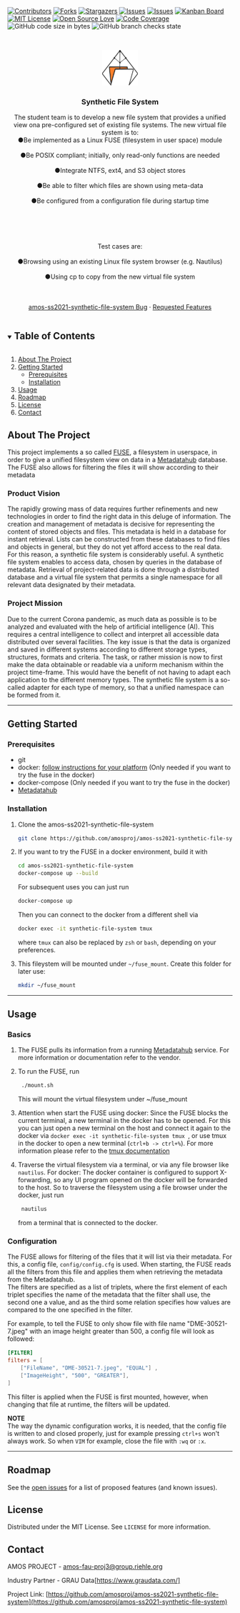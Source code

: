 



<!-- PROJECT SHIELDS -->
<!--
*** I'm using markdown "reference style" links for readability.
*** Reference links are enclosed in bracketChooses [ ] instead of parentheses ( ).
*** See the bottom of this document for the declaration of the reference variables
*** for contributors-url, forks-url, etc. This is an optional, concise syntax you may use.
*** https://www.markdownguide.org/basic-syntax/#reference-style-links
-->
<!--[![Last commit][commit-shield]][commit-url]-->
[![Contributors][contributors-shield]][contributors-url]
[![Forks][forks-shield]][forks-url]
[![Stargazers][stars-shield]][stars-url]
[![Issues][issues-shield]][issues-url]
[![Issues][issuesclosed-shield]][issuesclosed-url]
[![Kanban Board][board-shield]][board-url]
[![MIT License][license-shield]][license-url]
[![Open Source Love](https://badges.frapsoft.com/os/v3/open-source.png?v=103)](https://github.com/ellerbrock/open-source-badges/)
[![Code Coverage][code-shield]][code-url]
![GitHub code size in bytes](https://img.shields.io/github/languages/code-size/amosproj/amos-ss2021-synthetic-file-system)
![GitHub branch checks state](https://img.shields.io/github/checks-status/amosproj/amos-ss2021-synthetic-file-system/main)
<!-- ![Contributions welcome](https://img.shields.io/badge/contributions-welcome-orange.svg?style=for-the-badge)



< !-- PROJECT LOGO -->
<br />
<p align="center">
  <a href="https://github.com/amosproj/amos-ss2021-synthetic-file-system">
    <img src="Deliverables/final_logo.svg" alt="Logo" width="80" height="80">
  </a>

  <h3 align="center">Synthetic File System</h3>

  <p align="center">
    The student team is to develop a new file system that provides a unified view ona pre-configured set of existing file systems. The new virtual file system is        to:
  <br>●Be implemented as a Linux FUSE (filesystem in user space) module<br />
  <br>●Be POSIX compliant; initially, only read-only functions are needed<br />
  <br>●Integrate NTFS, ext4, and S3 object stores<br />
  <br>●Be able to filter which files are shown using meta-data<br />
  <br>●Be configured from a configuration file during startup time<br />
  <br><br><br /><br />
  <br>Test cases are: <br />
    <br> ●Browsing using an existing Linux file system browser (e.g. Nautilus)<br />
    <br>●Using cp to copy from the new virtual file system<br />
    <br />
    <!--<a href="https://github.com/amosproj/amos-ss2021-synthetic-file-system"><strong>Explore the docs »</strong></a>-->
    <br />
    <br />
    <!--<a href="https://github.com/amosproj/amos-ss2021-synthetic-file-system">View Demo</a>-->
    <a href="https://github.com/amosproj/amos-ss2021-synthetic-file-system/issues">amos-ss2021-synthetic-file-system Bug</a>
    ·
    <a href="https://github.com/amosproj/amos-ss2021-synthetic-file-system/issues">Requested Features</a>
  </p>



<!-- TABLE OF CONTENTS -->
<details open="open">
  <summary><h2 style="display: inline-block">Table of Contents</h2></summary>
  <ol>
    <li>
        <a href="#about-the-project">About The Project</a>
    </li>
    <li>
      <a href="#getting-started">Getting Started</a>
      <ul>
        <li><a href="#prerequisites">Prerequisites</a></li>
        <li><a href="#installation">Installation</a></li>
      </ul>
    </li>
    <li><a href="#usage">Usage</a></li>
    <li><a href="#roadmap">Roadmap</a></li>
    <!-- <li><a href="#contributing">Contributing</a></li> -->
    <li><a href="#license">License</a></li>
    <li><a href="#contact">Contact</a></li>
    <!--<li><a href="#acknowledgements">Acknowledgements</a></li>-->
  </ol>
</details>



<!-- ABOUT THE PROJECT -->
## About The Project


This project implements a so called [FUSE](https://en.wikipedia.org/wiki/Filesystem_in_Userspace), a filesystem in userspace, in order to give a unified filesystem view on data in a [Metadatahub](www.metadatahub.de) database.  
The FUSE also allows for filtering the files it will show according to their metadata

<!-- Here's a blank template to get started:
 To avoid retyping too much info. Do a search and replace with your text editor for the following:
`amosproj`, `amos-ss2021-synthetic-file-system`, `twitter_handle`, `amos-fau-proj3@group.riehle.org`, `Synthetic File System`, `project_description` --> 


### Product Vision

The rapidly growing mass of data requires further refinements and new technologies in order to find the right data in this deluge of information. The creation and management of metadata is decisive for representing the content of stored objects and files. This metadata is held in a database for instant retrieval. Lists can be constructed from these databases to find files and objects in general, but they do not yet afford access to the real data. For this reason, a synthetic file system is considerably useful. A synthetic file system enables to access data, chosen by queries in the database of metadata. Retrieval of project-related data is done through a distributed database and a virtual file system that permits a single namespace for all relevant data designated by their metadata.


### Project Mission

Due to the current Corona pandemic, as much data as possible is to be analyzed and evaluated with the help of artificial intelligence (AI). This requires a central intelligence to collect and interpret all accessible data distributed over several facilities. The key issue is that the data is organized and saved in different systems according to different storage types, structures, formats and criteria. The task, or rather mission is now to first make the data obtainable or readable via a uniform mechanism within the project time-frame. This would have the benefit of not having to adapt each application to the different memory types. The synthetic file system is a so-called adapter for each type of memory, so that a unified namespace can be formed from it.

--- 
<!-- GETTING STARTED -->
## **Getting Started**

<!--To get a local copy up and running follow these simple steps. -->

### Prerequisites

* git
* docker: [follow instructions for your platform](https://docs.docker.com/get-docker/) (Only needed if you want to try the fuse in the docker)
* docker-compose (Only needed if you want to try the fuse in the docker)
* [Metadatahub](www.metadatahub.de)

<!--### Installation -->
### Installation

1. Clone the amos-ss2021-synthetic-file-system
   ```sh
   git clone https://github.com/amosproj/amos-ss2021-synthetic-file-system.git
   ```
2. If you want to try the FUSE in a docker environment, build it with
    ```sh
    cd amos-ss2021-synthetic-file-system
    docker-compose up --build 
    ```
  
   For subsequent uses you can just run
    ```sh
    docker-compose up
    ```
  

   Then you can connect to the docker from a different shell via
    ```sh
    docker exec -it synthetic-file-system tmux
    ```
    where ```tmux``` can also be replaced by ```zsh``` or ```bash```, depending on your preferences.

3. This fileystem will be mounted under ```~/fuse_mount```. Create this folder for later use:
    ```sh
    mkdir ~/fuse_mount
    ```
    

--- 
<!-- USAGE EXAMPLES -->
## Usage
### Basics

1. The FUSE pulls its information from a running [Metadatahub](www.metadatahub.de) service. For more information or documentation refer to the vendor.

2. To run the FUSE, run
   ```sh
    ./mount.sh
   ```
   This will mount the virtual filesystem under ~/fuse_mount

3. Attention when start the FUSE using docker:
  Since the FUSE blocks the current terminal, a new terminal in the docker has to be opened. For this you can just open a new terminal on the host and connect it again to the docker via ```docker exec -it synthetic-file-system tmux ```, or use tmux in the docker to open a new terminal (```ctrl+b -> ctrl+%```). For more information please refer to the [tmux documentation](https://github.com/tmux/tmux/wiki)

4. Traverse the virtual filesystem via a terminal, or via any file browser like ```nautilus```. 
For docker: The docker container is configured to support X-forwarding, so any UI program opened on the docker will be forwarded to the host. So to traverse the filesystem using a file browser under the docker, just run 
   ```sh
    nautilus
   ```
   from a terminal that is connected to the docker.

### Configuration

The FUSE allows for filtering of the files that it will list via their metadata. For this, a config file, ```config/config.cfg``` is used. When starting, the FUSE reads all the filters from this file and applies them when retrieving the metadata from the Metadatahub.   
The filters are specified as a list of triplets, where the first element of each triplet specifies the name of the metadata that the filter shall use, the second one a value, and as the third some relation specifies how values are compared to the one specified in the filter.  

For example, to tell the FUSE to only show file with file name "DME-30521-7.jpeg" with an image height greater than 500, a config file will look as followed:
```toml
[FILTER]
filters = [
    ["FileName", "DME-30521-7.jpeg", "EQUAL"] ,
    ["ImageHeight", "500", "GREATER"],
]
```
This filter is applied when the FUSE is first mounted, however, when changing that file at runtime, the filters will be updated. 

**NOTE**  
The way the dynamic configuration works, it is needed, that the config file is written to and closed properly, just for example pressing ```ctrl+s``` won't always work. So when ```VIM``` for example, close the file with ```:wq``` or ```:x```.
   

<!--Use this space to show useful examples of how a project can be used. Additional screenshots, code examples and demos work well in this space. You may also link to more resources.

< !--_For more examples, please refer to the [Documentation](https://example.com)_ -->



----------------------------------------------------------------------- 

<!-- ROADMAP -->
## Roadmap

See the [open issues](https://github.com/amosproj/amos-ss2021-synthetic-file-system/issues) for a list of proposed features (and known issues).



<!-- CONTRIBUTING -->
<!-- ## Contributing -->

<!--Contributions are what make the open source community such an amazing place to be learn, inspire, and create. Any contributions you make are **greatly appreciated**.

< !--1. Fork the Project
2. Create your Feature Branch (`git checkout -b feature/AmazingFeature`)
3. Commit your Changes (`git commit -m 'Add some AmazingFeature'`)
4. Push to the Branch (`git push origin feature/AmazingFeature`)
5. Open a Pull Request-->





<!-- LICENSE -->
## License

Distributed under the MIT License. See `LICENSE` for more information.





<!-- CONTACT -->
## Contact

AMOS PROJECT - amos-fau-proj3@group.riehle.org

Industry Partner - GRAU Data[https://www.graudata.com/]

Project Link: [https://github.com/amosproj/amos-ss2021-synthetic-file-system](https://github.com/amosproj/amos-ss2021-synthetic-file-system)



<!-- ACKNOWLEDGEMENTS 
## Acknowledgements

* []()
* []()
* []() -->





<!-- MARKDOWN LINKS & IMAGES -->
<!-- https://www.markdownguide.org/basic-syntax/#reference-style-links -->
<!--[commit-shield]: "https://img.shields.io/github/last-commit/amosproj/amos-ss2021-synthetic-file-system.svg?style=for-the-badge
[commit-url]: https://github.com/amosproj/amos-ss2021-synthetic-file-system/commits/master-->
[contributors-shield]: https://img.shields.io/github/contributors/amosproj/amos-ss2021-synthetic-file-system.svg
[contributors-url]: https://github.com/amosproj/amos-ss2021-synthetic-file-system/graphs/contributors
[forks-shield]: https://img.shields.io/github/forks/amosproj/amos-ss2021-synthetic-file-system.svg
[forks-url]: https://github.com/amosproj/amos-ss2021-synthetic-file-system/network/members
[stars-shield]: https://img.shields.io/github/stars/amosproj/amos-ss2021-synthetic-file-system.svg
[stars-url]: https://github.com/amosproj/amos-ss2021-synthetic-file-system/stargazers
[issues-shield]: https://img.shields.io/github/issues/amosproj/amos-ss2021-synthetic-file-system.svg
[issues-url]: https://github.com/amosproj/amos-ss2021-synthetic-file-system/issues
[issuesclosed-shield]: https://img.shields.io/github/issues-closed/amosproj/amos-ss2021-synthetic-file-system.svg
[issuesclosed-url]: https://github.com/amosproj/amos-ss2021-synthetic-file-system/issues?q=is%3Aissue+is%3Aclosed
[board-shield]: https://img.shields.io/badge/Kanban-Board-grey?logo=data:image/svg%2bxml;base64,PHN2ZyB2aWV3Qm94PSIwIDAgMjQgMjQiIHhtbG5zPSJodHRwOi8vd3d3LnczLm9yZy8yMDAwL3N2ZyI+PHBhdGggZD0iTTEzLjM1MiAxNC41ODVsLTQuNTA5IDQuNjE0LjcyLTQuMDYyTDMuNDI4IDcuNTcgMCA3Ljc1MyA3LjU4IDB2Mi45NTNsNy4yMTQgNi42NDYgNC41MTMtMS4xMDUtNC42ODkgNC45ODJMMjQgMjRsLTEwLjY0OC05LjQxNXoiLz48L3N2Zz4=
[board-url]: https://github.com/amosproj/amos-ss2021-synthetic-file-system/projects/1
[license-shield]: https://img.shields.io/github/license/amosproj/amos-ss2021-synthetic-file-system.svg
[license-url]: https://github.com/amosproj/amos-ss2021-synthetic-file-system/blob/main/LICENSE
[code-shield]: https://codecov.io/gh/anuraghazra/github-readme-stats/branch/master/graph/badge.svg
[code-url]: https://github.com/amosproj/amos-ss2021-synthetic-file-system/github-readme-stats

